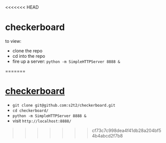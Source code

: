 <<<<<<< HEAD
# checkerboard

to view:
 + clone the repo
 + cd into the repo
 + fire up a server: `python -m SimpleHTTPServer 8888 &`
 
=======
# [checkerboard](http://s2t2.github.io/checkerboard/)

 + `git clone git@github.com:s2t2/checkerboard.git`
 + `cd checkerboard/`
 + `python -m SimpleHTTPServer 8888 &`
 + visit `http://localhost:8888/`
>>>>>>> cf73c7c998dea4f41db28a204bf54b4abcd2f7b8
